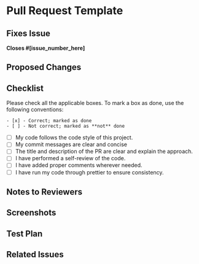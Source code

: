 # Pull Request Template

## Fixes Issue

**Closes #[issue_number_here]**

## Proposed Changes

<!-- Briefly describe the changes you've made in this pull request. -->

## Checklist

Please check all the applicable boxes. To mark a box as done, use the following conventions:

```
- [x] - Correct; marked as done
- [ ] - Not correct; marked as **not** done
```

- [ ] My code follows the code style of this project.
- [ ] My commit messages are clear and concise
- [ ] The title and description of the PR are clear and explain the approach.
- [ ] I have performed a self-review of the code.
- [ ] I have added proper comments wherever needed.
- [ ] I have run my code through prettier to ensure consistency.

## Notes to Reviewers

<!-- Please provide any additional context or information for the reviewers. If there are specific areas or concerns you'd like the reviewers to focus on, mention them here. -->

## Screenshots

<!-- If your changes include any visual or UI updates, add relevant screenshots to help reviewers understand the changes better. -->

## Test Plan

<!-- If applicable, describe the steps you've taken to test your changes. -->

## Related Issues

<!-- List any related issues or pull requests that are addressed or linked to this PR. -->
